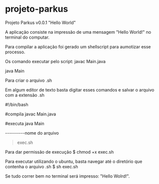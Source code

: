 # projeto-parkus

Projeto Parkus v0.0.1 
"Hello World"

A aplicação consiste na impressão de uma mensagem "Hello World!" no terminal do computar.

Para compilar a aplicação foi gerado um shellscript para aumotizar esse processo.

Os comando executar pelo script:
javac Main.java

java Main

Para criar o arquivo .sh

Em algum editor de texto basta digitar esses comandos e salvar o arquivo com a extensão .sh

#!/bin/bash

#compila
javac Main.java

#executa
java Main

----------nome do arquivo
>exec.sh

Para dar permissão de execução
$ chmod +x exec.sh

Para executar utilizando o ubuntu, basta navegar até o diretório que contenha o arquivo .sh
$ sh exec.sh

Se tudo correr bem no terminal será impresso: "Hello Wolrd!".
